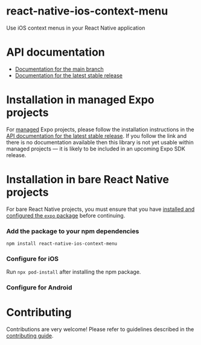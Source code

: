 # react-native-ios-context-menu

Use iOS context menus in your React Native application

# API documentation

- [Documentation for the main branch](https://github.com/expo/expo/blob/main/docs/pages/versions/unversioned/sdk/react-native-ios-context-menu.md)
- [Documentation for the latest stable release](https://docs.expo.dev/versions/latest/sdk/react-native-ios-context-menu/)

# Installation in managed Expo projects

For [managed](https://docs.expo.dev/archive/managed-vs-bare/) Expo projects, please follow the installation instructions in the [API documentation for the latest stable release](#api-documentation). If you follow the link and there is no documentation available then this library is not yet usable within managed projects &mdash; it is likely to be included in an upcoming Expo SDK release.

# Installation in bare React Native projects

For bare React Native projects, you must ensure that you have [installed and configured the `expo` package](https://docs.expo.dev/bare/installing-expo-modules/) before continuing.

### Add the package to your npm dependencies

```
npm install react-native-ios-context-menu
```

### Configure for iOS

Run `npx pod-install` after installing the npm package.


### Configure for Android



# Contributing

Contributions are very welcome! Please refer to guidelines described in the [contributing guide]( https://github.com/expo/expo#contributing).
